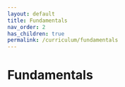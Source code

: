 ```yaml
---
layout: default
title: Fundamentals
nav_order: 2
has_children: true
permalink: /curriculum/fundamentals
---
```


# Fundamentals
